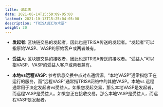 ```yaml
---
title: 词汇表
date: 2021-06-14T15:59:09-05:00
lastmod: 2021-10-13T15:25:04-05:00
description: "TRISA词汇与术语"
weight: 20
---
```


- **发起者**: 区块链交易的发起者，因此也是TRISA传送的发起者。“发起者”可以指原始VASP、VASP的原始客户或两者兼有。

- **受益人**: 区块链交易的接收者，因此也是TRISA传送的接收者。“受益人”可以指VASP、VASP的受益人客户或两者兼有。

- **本地vs远程VASP**: 参考信息交换中点对点通信源。“本地VASP”通常指您正在运行的服务，而“远程VASP”通常指TRISA网络中的其他VASP。本地vs 远程通常用于决定发起者vs受益人。如果您发起交易，那么本地VASP是发起者，而远程VASP是受益人。如果您正在接收交易，那么本地VASP是受益人，而远程VASP是发起者。
